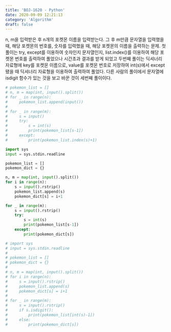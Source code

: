 ```yaml
---
title: 'BOJ-1620 - Python'
date: 2020-09-09 12:21:13
category: 'Algorithm'
draft: false
---
```

n, m을 입력받은 후 n개의 포켓몬 이름을 입력받는다. 그 후 m만큼 문자열을 입력했을 때, 해당 포켓몬의 번호를, 숫자를 입력했을 때, 해당 포켓몬의 이름을 출력하는 문제. 첫 풀이는 try, except를 이용하여 숫자인지 문자열인지, list.index()를 이용하여 해당 포켓몬 번호를 출력하여 풀었으나 시간초과 결과를 받게 되었고 두번째 풀이는 딕셔너리 자료형에 key를 포켓몬 이름으로, value를 포켓몬 번호로 저장하여 int(s)에서 except됐을 때 딕셔너리 자료형을 이용하여 출력하여 풀었다. 다른 사람의 풀이에서 문자열에 isdigit 함수가 있는 것을 보고 바꾼 것이 세번째 풀이이다.
```python
# pokemon_list = []
# n, m = map(int, input().split())
# for _ in range(n):
#     pokemon_list.append(input())
#
# for _ in range(m):
#     s = input()
#     try:
#         s = int(s)
#         print(pokemon_list[s-1])
#     except:
#         print(pokemon_list.index(s)+1)

import sys
input = sys.stdin.readline

pokemon_list = []
pokemon_dict = {}

n, m = map(int, input().split())
for i in range(n):
    s = input().rstrip()
    pokemon_list.append(s)
    pokemon_dict[s] = i+1

for _ in range(m):
    s = input().rstrip()
    try:
        s = int(s)
        print(pokemon_list[s-1])
    except:
        print(pokemon_dict[s])

# import sys
# input = sys.stdin.readline
#
# pokemon_list = []
# pokemon_dict = {}
#
# n, m = map(int, input().split())
# for i in range(n):
#     s = input().rstrip()
#     pokemon_list.append(s)
#     pokemon_dict[s] = i+1
#
# for _ in range(m):
#     s = input().rstrip()
#     if s.isdigit():
#         print(pokemon_list[int(s)-1])
#     else:
#         print(pokemon_dict[s])

```
